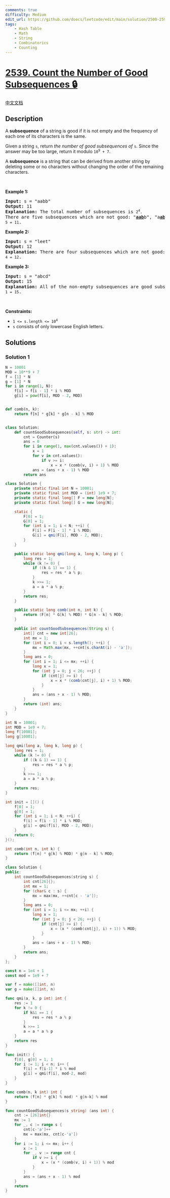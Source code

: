 ```yaml
---
comments: true
difficulty: Medium
edit_url: https://github.com/doocs/leetcode/edit/main/solution/2500-2599/2539.Count%20the%20Number%20of%20Good%20Subsequences/README_EN.md
tags:
    - Hash Table
    - Math
    - String
    - Combinatorics
    - Counting
---
```


# [2539. Count the Number of Good Subsequences 🔒](https://leetcode.com/problems/count-the-number-of-good-subsequences)

[中文文档](/solution/2500-2599/2539.Count%20the%20Number%20of%20Good%20Subsequences/README.md)

## Description

<p>A <strong>subsequence</strong> of a string is&nbsp;good if it is not empty and the frequency of each one of its characters is the same.</p>

<p>Given a string <code>s</code>, return <em>the number of good subsequences of</em> <code>s</code>. Since the answer may be too large, return it modulo <code>10<sup>9</sup> + 7</code>.</p>

<p>A <strong>subsequence</strong> is a string that can be derived from another string by deleting some or no characters without changing the order of the remaining characters.</p>

<p>&nbsp;</p>
<p><strong class="example">Example 1:</strong></p>

<pre>
<strong>Input:</strong> s = &quot;aabb&quot;
<strong>Output:</strong> 11
<strong>Explanation:</strong> The total number of subsequences is <code>2<sup>4</sup>. </code>There are five subsequences which are not good: &quot;<strong><u>aab</u></strong>b&quot;, &quot;a<u><strong>abb</strong></u>&quot;, &quot;<strong><u>a</u></strong>a<u><strong>bb</strong></u>&quot;, &quot;<u><strong>aa</strong></u>b<strong><u>b</u></strong>&quot;, and the empty subsequence. Hence, the number of good subsequences is <code>2<sup>4</sup>-5 = 11</code>.</pre>

<p><strong class="example">Example 2:</strong></p>

<pre>
<strong>Input:</strong> s = &quot;leet&quot;
<strong>Output:</strong> 12
<strong>Explanation:</strong> There are four subsequences which are not good: &quot;<strong><u>l</u><em>ee</em></strong>t&quot;, &quot;l<u><strong>eet</strong></u>&quot;, &quot;<strong><u>leet</u></strong>&quot;, and the empty subsequence. Hence, the number of good subsequences is <code>2<sup>4</sup>-4 = 12</code>.
</pre>

<p><strong class="example">Example 3:</strong></p>

<pre>
<strong>Input:</strong> s = &quot;abcd&quot;
<strong>Output:</strong> 15
<strong>Explanation:</strong> All of the non-empty subsequences are good subsequences. Hence, the number of good subsequences is <code>2<sup>4</sup>-1 = 15</code>.
</pre>

<p>&nbsp;</p>
<p><strong>Constraints:</strong></p>

<ul>
	<li><code>1 &lt;= s.length &lt;= 10<sup>4</sup></code></li>
	<li><code>s</code> consists of only lowercase English letters.</li>
</ul>

## Solutions

### Solution 1

<!-- tabs:start -->

```python
N = 10001
MOD = 10**9 + 7
f = [1] * N
g = [1] * N
for i in range(1, N):
    f[i] = f[i - 1] * i % MOD
    g[i] = pow(f[i], MOD - 2, MOD)


def comb(n, k):
    return f[n] * g[k] * g[n - k] % MOD


class Solution:
    def countGoodSubsequences(self, s: str) -> int:
        cnt = Counter(s)
        ans = 0
        for i in range(1, max(cnt.values()) + 1):
            x = 1
            for v in cnt.values():
                if v >= i:
                    x = x * (comb(v, i) + 1) % MOD
            ans = (ans + x - 1) % MOD
        return ans
```

```java
class Solution {
    private static final int N = 10001;
    private static final int MOD = (int) 1e9 + 7;
    private static final long[] F = new long[N];
    private static final long[] G = new long[N];

    static {
        F[0] = 1;
        G[0] = 1;
        for (int i = 1; i < N; ++i) {
            F[i] = F[i - 1] * i % MOD;
            G[i] = qmi(F[i], MOD - 2, MOD);
        }
    }

    public static long qmi(long a, long k, long p) {
        long res = 1;
        while (k != 0) {
            if ((k & 1) == 1) {
                res = res * a % p;
            }
            k >>= 1;
            a = a * a % p;
        }
        return res;
    }

    public static long comb(int n, int k) {
        return (F[n] * G[k] % MOD) * G[n - k] % MOD;
    }

    public int countGoodSubsequences(String s) {
        int[] cnt = new int[26];
        int mx = 1;
        for (int i = 0; i < s.length(); ++i) {
            mx = Math.max(mx, ++cnt[s.charAt(i) - 'a']);
        }
        long ans = 0;
        for (int i = 1; i <= mx; ++i) {
            long x = 1;
            for (int j = 0; j < 26; ++j) {
                if (cnt[j] >= i) {
                    x = x * (comb(cnt[j], i) + 1) % MOD;
                }
            }
            ans = (ans + x - 1) % MOD;
        }
        return (int) ans;
    }
}
```

```cpp
int N = 10001;
int MOD = 1e9 + 7;
long f[10001];
long g[10001];

long qmi(long a, long k, long p) {
    long res = 1;
    while (k != 0) {
        if ((k & 1) == 1) {
            res = res * a % p;
        }
        k >>= 1;
        a = a * a % p;
    }
    return res;
}

int init = []() {
    f[0] = 1;
    g[0] = 1;
    for (int i = 1; i < N; ++i) {
        f[i] = f[i - 1] * i % MOD;
        g[i] = qmi(f[i], MOD - 2, MOD);
    }
    return 0;
}();

int comb(int n, int k) {
    return (f[n] * g[k] % MOD) * g[n - k] % MOD;
}

class Solution {
public:
    int countGoodSubsequences(string s) {
        int cnt[26]{};
        int mx = 1;
        for (char& c : s) {
            mx = max(mx, ++cnt[c - 'a']);
        }
        long ans = 0;
        for (int i = 1; i <= mx; ++i) {
            long x = 1;
            for (int j = 0; j < 26; ++j) {
                if (cnt[j] >= i) {
                    x = (x * (comb(cnt[j], i) + 1)) % MOD;
                }
            }
            ans = (ans + x - 1) % MOD;
        }
        return ans;
    }
};
```

```go
const n = 1e4 + 1
const mod = 1e9 + 7

var f = make([]int, n)
var g = make([]int, n)

func qmi(a, k, p int) int {
	res := 1
	for k != 0 {
		if k&1 == 1 {
			res = res * a % p
		}
		k >>= 1
		a = a * a % p
	}
	return res
}

func init() {
	f[0], g[0] = 1, 1
	for i := 1; i < n; i++ {
		f[i] = f[i-1] * i % mod
		g[i] = qmi(f[i], mod-2, mod)
	}
}

func comb(n, k int) int {
	return (f[n] * g[k] % mod) * g[n-k] % mod
}

func countGoodSubsequences(s string) (ans int) {
	cnt := [26]int{}
	mx := 1
	for _, c := range s {
		cnt[c-'a']++
		mx = max(mx, cnt[c-'a'])
	}
	for i := 1; i <= mx; i++ {
		x := 1
		for _, v := range cnt {
			if v >= i {
				x = (x * (comb(v, i) + 1)) % mod
			}
		}
		ans = (ans + x - 1) % mod
	}
	return
}
```

<!-- tabs:end -->

<!-- end -->
